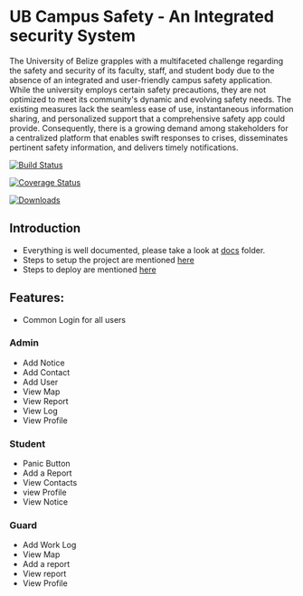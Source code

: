 # UB Campus Safety - An Integrated security System

The University of Belize grapples with a multifaceted challenge regarding the safety and security of its faculty, staff, and student body due to the absence of an integrated and user-friendly campus safety application. While the university employs certain safety precautions, they are not optimized to meet its community's dynamic and evolving safety needs. The existing measures lack the seamless ease of use, instantaneous information sharing, and personalized support that a comprehensive safety app could provide. Consequently, there is a growing demand among stakeholders for a centralized platform that enables swift responses to crises, disseminates pertinent safety information, and delivers timely notifications.


[![Build Status](https://github.com/UB-CMPS4131/UB-Campus-Safety/actions/workflows/jekyll-gh-pages.yml/badge.svg)](https://github.com/UB-CMPS4131/UB-Campus-Safety/blob/main/.github/workflows/jekyll-gh-pages.yml)


[![Coverage Status](https://img.shields.io/codecov/c/github/UB-CMPS4131/UB-Campus-Safety.svg)](https://codecov.io/gh/UB-CMPS4131/UB-Campus-Safety)

[![Downloads](https://img.shields.io/github/downloads/UB-CMPS4131/UB-Campus-Safety/total?color=%233DDC84&logo=android&logoColor=%23fff&style=for-the-badge)](https://github.com/UB-CMPS4131/UB-Campus-Safety/releases/tag/v.1.0)


## Introduction

- Everything is well documented, please take a look at [docs](./docs) folder.
- Steps to setup the project are mentioned [here](./docs/INSTALLATION.md)
- Steps to deploy are mentioned [here](./docs/DEPLOY.md)

## Features:

- Common Login for all users

### Admin

- Add Notice
- Add Contact
- Add User
- View Map
- View Report
- View Log
- View Profile


### Student
- Panic Button
- Add a Report
- View Contacts
- view Profile
- View Notice


### Guard
- Add Work Log
- View Map
- Add a report
- View report
- View Profile

